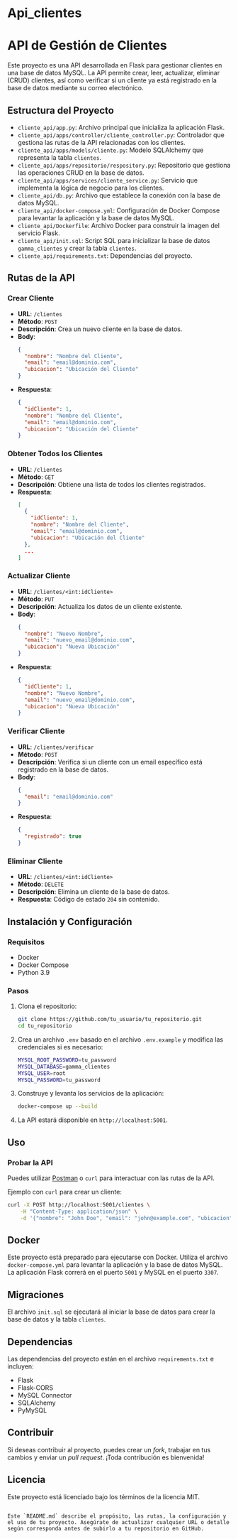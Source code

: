 # Api_clientes

# API de Gestión de Clientes

Este proyecto es una API desarrollada en Flask para gestionar clientes en una base de datos MySQL. La API permite crear, leer, actualizar, eliminar (CRUD) clientes, así como verificar si un cliente ya está registrado en la base de datos mediante su correo electrónico.

## Estructura del Proyecto

- `cliente_api/app.py`: Archivo principal que inicializa la aplicación Flask.
- `cliente_api/apps/controller/cliente_controller.py`: Controlador que gestiona las rutas de la API relacionadas con los clientes.
- `cliente_api/apps/models/cliente.py`: Modelo SQLAlchemy que representa la tabla `clientes`.
- `cliente_api/apps/repositorio/respository.py`: Repositorio que gestiona las operaciones CRUD en la base de datos.
- `cliente_api/apps/services/cliente_service.py`: Servicio que implementa la lógica de negocio para los clientes.
- `cliente_api/db.py`: Archivo que establece la conexión con la base de datos MySQL.
- `cliente_api/docker-compose.yml`: Configuración de Docker Compose para levantar la aplicación y la base de datos MySQL.
- `cliente_api/Dockerfile`: Archivo Docker para construir la imagen del servicio Flask.
- `cliente_api/init.sql`: Script SQL para inicializar la base de datos `gamma_clientes` y crear la tabla `clientes`.
- `cliente_api/requirements.txt`: Dependencias del proyecto.

## Rutas de la API

### Crear Cliente
- **URL**: `/clientes`
- **Método**: `POST`
- **Descripción**: Crea un nuevo cliente en la base de datos.
- **Body**:
  ```json
  {
    "nombre": "Nombre del Cliente",
    "email": "email@dominio.com",
    "ubicacion": "Ubicación del Cliente"
  }
  ```
- **Respuesta**:
  ```json
  {
    "idCliente": 1,
    "nombre": "Nombre del Cliente",
    "email": "email@dominio.com",
    "ubicacion": "Ubicación del Cliente"
  }
  ```

### Obtener Todos los Clientes
- **URL**: `/clientes`
- **Método**: `GET`
- **Descripción**: Obtiene una lista de todos los clientes registrados.
- **Respuesta**:
  ```json
  [
    {
      "idCliente": 1,
      "nombre": "Nombre del Cliente",
      "email": "email@dominio.com",
      "ubicacion": "Ubicación del Cliente"
    },
    ...
  ]
  ```

### Actualizar Cliente
- **URL**: `/clientes/<int:idCliente>`
- **Método**: `PUT`
- **Descripción**: Actualiza los datos de un cliente existente.
- **Body**:
  ```json
  {
    "nombre": "Nuevo Nombre",
    "email": "nuevo_email@dominio.com",
    "ubicacion": "Nueva Ubicación"
  }
  ```
- **Respuesta**:
  ```json
  {
    "idCliente": 1,
    "nombre": "Nuevo Nombre",
    "email": "nuevo_email@dominio.com",
    "ubicacion": "Nueva Ubicación"
  }
  ```

### Verificar Cliente
- **URL**: `/clientes/verificar`
- **Método**: `POST`
- **Descripción**: Verifica si un cliente con un email específico está registrado en la base de datos.
- **Body**:
  ```json
  {
    "email": "email@dominio.com"
  }
  ```
- **Respuesta**:
  ```json
  {
    "registrado": true
  }
  ```

### Eliminar Cliente
- **URL**: `/clientes/<int:idCliente>`
- **Método**: `DELETE`
- **Descripción**: Elimina un cliente de la base de datos.
- **Respuesta**: Código de estado `204` sin contenido.

## Instalación y Configuración

### Requisitos

- Docker
- Docker Compose
- Python 3.9

### Pasos

1. Clona el repositorio:
   ```bash
   git clone https://github.com/tu_usuario/tu_repositorio.git
   cd tu_repositorio
   ```

2. Crea un archivo `.env` basado en el archivo `.env.example` y modifica las credenciales si es necesario:
   ```bash
   MYSQL_ROOT_PASSWORD=tu_password
   MYSQL_DATABASE=gamma_clientes
   MYSQL_USER=root
   MYSQL_PASSWORD=tu_password
   ```

3. Construye y levanta los servicios de la aplicación:
   ```bash
   docker-compose up --build
   ```

4. La API estará disponible en `http://localhost:5001`.

## Uso

### Probar la API

Puedes utilizar [Postman](https://www.postman.com/) o `curl` para interactuar con las rutas de la API.

Ejemplo con `curl` para crear un cliente:
```bash
curl -X POST http://localhost:5001/clientes \
    -H "Content-Type: application/json" \
    -d '{"nombre": "John Doe", "email": "john@example.com", "ubicacion": "New York"}'
```

## Docker

Este proyecto está preparado para ejecutarse con Docker. Utiliza el archivo `docker-compose.yml` para levantar la aplicación y la base de datos MySQL. La aplicación Flask correrá en el puerto `5001` y MySQL en el puerto `3307`.

## Migraciones

El archivo `init.sql` se ejecutará al iniciar la base de datos para crear la base de datos y la tabla `clientes`.

## Dependencias

Las dependencias del proyecto están en el archivo `requirements.txt` e incluyen:

- Flask
- Flask-CORS
- MySQL Connector
- SQLAlchemy
- PyMySQL

## Contribuir

Si deseas contribuir al proyecto, puedes crear un *fork*, trabajar en tus cambios y enviar un *pull request*. ¡Toda contribución es bienvenida!

## Licencia

Este proyecto está licenciado bajo los términos de la licencia MIT.
```

Este `README.md` describe el propósito, las rutas, la configuración y el uso de tu proyecto. Asegúrate de actualizar cualquier URL o detalle según corresponda antes de subirlo a tu repositorio en GitHub.
